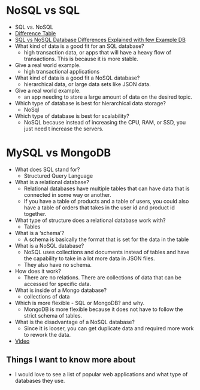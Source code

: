 # NoSQL vs SQL

- SQL vs. NoSQL
- [Difference Table](/img/SQL-NoSQL.png)
- [SQL vs NoSQL Database Differences Explained with few Example DB](https://www.thegeekstuff.com/2014/01/sql-vs-nosql-db/?utm_source=tuicool)
- What kind of data is a good fit for an SQL database?
  - high transaction data, or apps that will have a heavy flow of transactions. This is because it is more stable.
- Give a real world example.
  - high transactional applications
- What kind of data is a good fit a NoSQL database?
  - hierarchical data, or large data sets like JSON data.
- Give a real world example.
  - an app needing to store a large amount of data on the desired topic.
- Which type of database is best for hierarchical data storage?
  - NoSql
- Which type of database is best for scalability?
  - NoSQL because instead of increasing the CPU, RAM, or SSD, you just need t increase the servers.

# MySQL vs MongoDB

- What does SQL stand for?
  - Structured Query Language
- What is a relational database?
  - Relational databases have multiple tables that can have data that is connected in some way or another.
  - If you have a table of products and a table of users, you could also have a table of orders that takes in the user id and product id together.
- What type of structure does a relational database work with?
  - Tables
- What is a ‘schema’?
  - A schema is basically the format that is set for the data in the table
- What is a NoSQL database?
  - NoSQL uses collections and documents instead of tables and have the capability to take in a lot more data in JSON files.
  - They also have no schema.
- How does it work?
  - There are no relations. There are collections of data that can be accessed for specific data.
- What is inside of a Mongo database?
  - collections of data
- Which is more flexible - SQL or MongoDB? and why.
  - MongoDB is more flexible because it does not have to follow the strict schema of tables.
- What is the disadvantage of a NoSQL database?
  - Since it is looser, you can get duplicate data and required more work to rework the data.
- [Video](https://www.youtube.com/watch?v=ZS_kXvOeQ5Y)

## Things I want to know more about

- I would love to see a list of popular web applications and what type of databases they use.